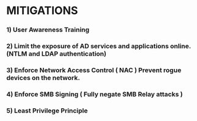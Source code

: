# MITIGATIONS

### 1) User Awareness Training

### 2) Limit the exposure of AD services and applications online. (NTLM and LDAP authentication)

### 3) Enforce Network Access Control  ( NAC ) Prevent rogue devices on the network.

### 4) Enforce SMB Signing ( Fully negate SMB Relay attacks )

### 5) Least Privilege Principle
